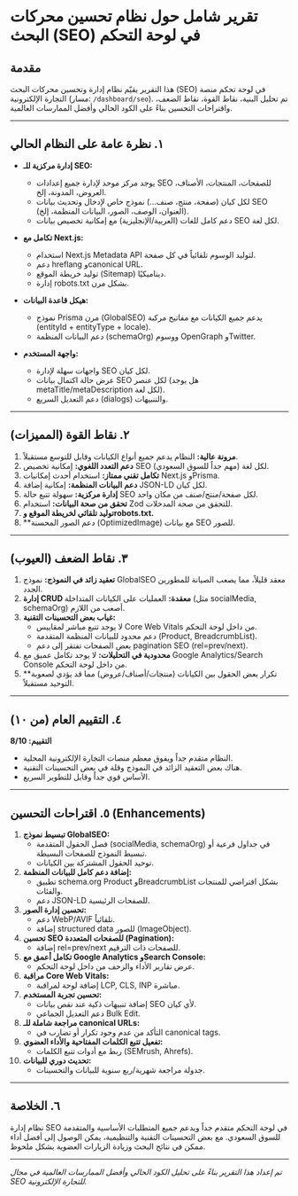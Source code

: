 # تقرير شامل حول نظام تحسين محركات البحث (SEO) في لوحة التحكم

## مقدمة

هذا التقرير يقيّم نظام إدارة وتحسين محركات البحث (SEO) في لوحة تحكم منصة التجارة الإلكترونية (مسار: `/dashboard/seo`). تم تحليل البنية، نقاط القوة، نقاط الضعف، واقتراحات التحسين بناءً على الكود الحالي وأفضل الممارسات العالمية.

---

## ١. نظرة عامة على النظام الحالي

- **إدارة مركزية للـ SEO:**
  - يوجد مركز موحد لإدارة جميع إعدادات SEO للصفحات، المنتجات، الأصناف، العروض، المدونة، إلخ.
  - لكل كيان (صفحة، منتج، صنف...) نموذج خاص لإدخال وتحديث بيانات SEO (العنوان، الوصف، الصور، البيانات المنظمة، إلخ).
  - دعم كامل للغات (العربية/الإنجليزية) مع إمكانية تخصيص بيانات SEO لكل لغة.

- **تكامل مع Next.js:**
  - استخدام Next.js Metadata API لتوليد الوسوم تلقائياً في كل صفحة.
  - دعم hreflang وcanonical URL.
  - توليد خريطة الموقع (Sitemap) ديناميكيًا.
  - إدارة robots.txt بشكل مرن.

- **هيكل قاعدة البيانات:**
  - نموذج Prisma مرن (GlobalSEO) يدعم جميع الكيانات مع مفاتيح مركبة (entityId + entityType + locale).
  - دعم البيانات المنظمة (schemaOrg) ووسوم OpenGraph وTwitter.

- **واجهة المستخدم:**
  - واجهات سهلة لإدارة SEO لكل كيان.
  - عرض حالة اكتمال بيانات SEO لكل عنصر (هل يوجد metaTitle/metaDescription لكل لغة).
  - دعم التعديل السريع (dialogs) والتنبيهات.

---

## ٢. نقاط القوة (المميزات)

1. **مرونة عالية:** النظام يدعم جميع أنواع الكيانات وقابل للتوسع مستقبلاً.
2. **دعم التعدد اللغوي:** إمكانية تخصيص SEO لكل لغة (مهم جداً للسوق السعودي).
3. **تكامل تقني ممتاز:** استخدام أحدث إمكانيات Next.js وPrisma.
4. **دعم البيانات المنظمة:** إمكانية إضافة JSON-LD لكل كيان.
5. **إدارة مركزية:** سهولة تتبع حالة SEO لكل صفحة/منتج/صنف من مكان واحد.
6. **تحقق من صحة البيانات:** استخدام Zod للتحقق من صحة المدخلات.
7. **توليد تلقائي لخريطة الموقع وrobots.txt.**
8. **دعم الصور المحسنة (OptimizedImage) مع بيانات SEO للصور.

---

## ٣. نقاط الضعف (العيوب)

1. **تعقيد زائد في النموذج:** نموذج GlobalSEO معقد قليلاً، مما يصعب الصيانة للمطورين الجدد.
2. **إدارة CRUD معقدة:** العمليات على الكيانات المتداخلة (مثل socialMedia, schemaOrg) أصعب من اللازم.
3. **غياب بعض التحسينات التقنية:**
   - لا يوجد تتبع مباشر لمقاييس Core Web Vitals من داخل لوحة التحكم.
   - دعم محدود للبيانات المنظمة المتقدمة (Product, BreadcrumbList).
   - بعض الصفحات تفتقر إلى دعم pagination SEO (rel=prev/next).
4. **محدودية في التحليلات:** لا يوجد تكامل عميق مع Google Analytics/Search Console من داخل لوحة التحكم.
5. **تكرار بعض الحقول بين الكيانات (منتجات/أصناف/عروض) مما قد يؤدي لصعوبة التوحيد مستقبلاً.

---

## ٤. التقييم العام (من ١٠)

**التقييم: 8/10**

- النظام متقدم جداً ويفوق معظم منصات التجارة الإلكترونية المحلية.
- هناك بعض التعقيد الزائد في النموذج وقلة في بعض التحسينات التقنية.
- الأساس قوي جداً وقابل للتطوير السريع.

---

## ٥. اقتراحات التحسين (Enhancements)

1. **تبسيط نموذج GlobalSEO:**
   - فصل الحقول المتقدمة (socialMedia, schemaOrg) في جداول فرعية أو تبسيط النموذج للصفحات البسيطة.
   - توحيد الحقول المشتركة بين الكيانات.
2. **إضافة دعم كامل للبيانات المنظمة:**
   - تطبيق schema.org Product وBreadcrumbList بشكل افتراضي للمنتجات والفئات.
   - دعم JSON-LD للصفحات الرئيسية.
3. **تحسين إدارة الصور:**
   - دعم WebP/AVIF تلقائياً.
   - إضافة structured data للصور (ImageObject).
4. **تحسين SEO للصفحات المتعددة (Pagination):**
   - إضافة rel=prev/next للصفحات ذات الترقيم.
5. **تكامل أعمق مع Google Analytics وSearch Console:**
   - عرض تقارير الأداء والزحف من داخل لوحة التحكم.
6. **مراقبة Core Web Vitals:**
   - إضافة لوحة لمراقبة LCP, CLS, INP مباشرة.
7. **تحسين تجربة المستخدم:**
   - إضافة تنبيهات ذكية عند نقص بيانات SEO لأي كيان.
   - دعم التعديل الجماعي Bulk Edit.
8. **مراجعة شاملة للـ canonical URLs:**
   - التأكد من عدم وجود تكرار أو تضارب في canonical tags.
9. **تفعيل تتبع الكلمات المفتاحية والأداء العضوي:**
   - ربط مع أدوات تتبع الكلمات (SEMrush, Ahrefs).
10. **تحديث دوري للبيانات:**
    - جدولة مراجعة شهرية/ربع سنوية للبيانات والتحسينات.

---

## ٦. الخلاصة

نظام إدارة SEO في لوحة التحكم متقدم جداً ويدعم جميع المتطلبات الأساسية والمتقدمة للسوق السعودي. مع بعض التحسينات التقنية والتنظيمية، يمكن الوصول إلى أفضل أداء ممكن في نتائج البحث وزيادة الزيارات العضوية بشكل ملحوظ.

---

*تم إعداد هذا التقرير بناءً على تحليل الكود الحالي وأفضل الممارسات العالمية في مجال SEO للتجارة الإلكترونية.*
